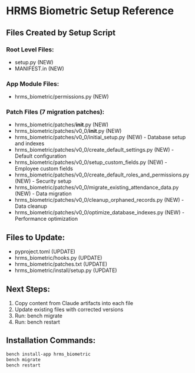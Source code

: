 # HRMS Biometric Setup Reference

## Files Created by Setup Script

### Root Level Files:
- setup.py (NEW)
- MANIFEST.in (NEW)

### App Module Files:
- hrms_biometric/permissions.py (NEW)

### Patch Files (7 migration patches):
- hrms_biometric/patches/__init__.py (NEW)
- hrms_biometric/patches/v0_0/__init__.py (NEW)
- hrms_biometric/patches/v0_0/initial_setup.py (NEW) - Database setup and indexes
- hrms_biometric/patches/v0_0/create_default_settings.py (NEW) - Default configuration
- hrms_biometric/patches/v0_0/setup_custom_fields.py (NEW) - Employee custom fields
- hrms_biometric/patches/v0_0/create_default_roles_and_permissions.py (NEW) - Security setup
- hrms_biometric/patches/v0_0/migrate_existing_attendance_data.py (NEW) - Data migration
- hrms_biometric/patches/v0_0/cleanup_orphaned_records.py (NEW) - Data cleanup
- hrms_biometric/patches/v0_0/optimize_database_indexes.py (NEW) - Performance optimization

## Files to Update:
- pyproject.toml (UPDATE)
- hrms_biometric/hooks.py (UPDATE)
- hrms_biometric/patches.txt (UPDATE)
- hrms_biometric/install/setup.py (UPDATE)

## Next Steps:
1. Copy content from Claude artifacts into each file
2. Update existing files with corrected versions
3. Run: bench migrate
4. Run: bench restart

## Installation Commands:
```bash
bench install-app hrms_biometric
bench migrate
bench restart
```
